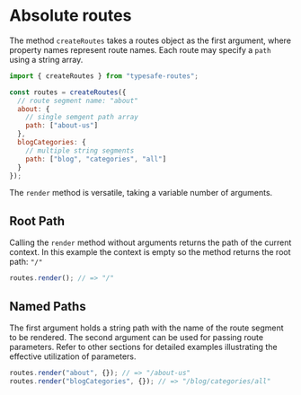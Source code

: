  # Absolute routes

The method `createRoutes` takes a routes object as the first argument, where property names represent route names. Each route may specify a `path` using a string array.

``` js
import { createRoutes } from "typesafe-routes";

const routes = createRoutes({
  // route segment name: "about"
  about: { 
    // single semgent path array
    path: ["about-us"]
  },
  blogCategories: {
    // multiple string segments
    path: ["blog", "categories", "all"]
  }
});
```

The `render` method is versatile, taking a variable number of arguments.

<!-- tabs:start -->
## **Root Path**

Calling the `render` method without arguments returns the path of the current context. In this example the context is empty so the method returns the root path: `"/"`

``` js
routes.render(); // => "/"
```

## **Named Paths**

The first argument holds a string path with the name of the route segment to be rendered. The second argument can be used for passing route parameters. Refer to other sections for detailed examples illustrating the effective utilization of parameters.

``` js
routes.render("about", {}); // => "/about-us"
routes.render("blogCategories", {}); // => "/blog/categories/all"
```
<!-- tabs:end -->